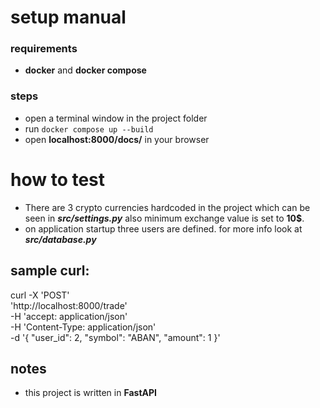 # setup manual

### requirements
- **docker** and **docker compose**

### steps
- open a terminal window in the project folder
- run ```docker compose up --build```
- open **localhost:8000/docs/** in your browser

# how to test
- There are 3 crypto currencies hardcoded in the project which can
be seen in **_src/settings.py_** also minimum exchange value
is set to **10$**.
- on application startup three users are defined. for more info look at _**src/database.py**_ 

 
## sample curl:

curl -X 'POST' \
  'http://localhost:8000/trade' \
  -H 'accept: application/json' \
  -H 'Content-Type: application/json' \
  -d '{
  "user_id": 2,
  "symbol": "ABAN",
  "amount": 1
}'

## notes
- this project is written in **FastAPI**